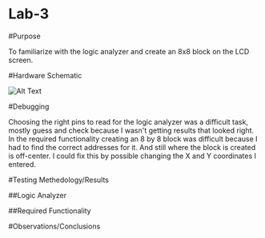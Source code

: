 Lab-3
==================
#Purpose

To familiarize with the logic analyzer and create an 8x8 block on the LCD screen.

#Hardware Schematic

![Alt Text]()

#Debugging

Choosing the right pins to read for the logic analyzer was a difficult task, mostly guess and check because I wasn't getting results that looked right. In the required functionality creating an 8 by 8 block was difficult because I had to find the correct addresses for it. And still where the block is created is off-center. I could fix this by possible changing the X and Y coordinates I entered.

#Testing Methedology/Results

##Logic Analyzer

##Required Functionality

#Observations/Conclusions



